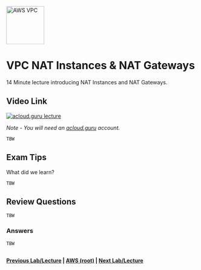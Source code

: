 <img src="https://i.imgur.com/4x1VSb6.png" height="100" title="AWS VPC" />


VPC NAT Instances & NAT Gateways
======

14 Minute lecture introducing NAT Instances and NAT Gateways.


## Video Link

[![acloud.guru lecture](https://i.imgur.com/6JDEV9M.png)](https://acloud.guru/course/aws-certified-solutions-architect-associate/learn/vpc/network-address-translation/watch)

*Note - You will need an [acloud.guru](acloud.guru) account.*


    TBW



## Exam Tips

What did we learn?

    TBW
    
    
## Review Questions

    TBW
        

### Answers

    TBW


## 

**[Previous Lab/Lecture](vpc-lab-part-2.md) | [AWS (root)](../readme.adoc) | [Next Lab/Lecture](vpc-nat-inst-and-gateways.md)**










